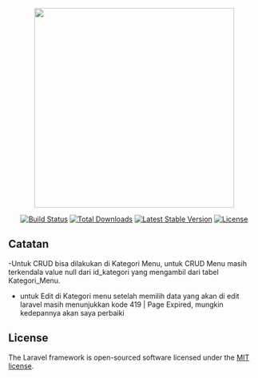 <p align="center"><img src="https://res.cloudinary.com/dtfbvvkyp/image/upload/v1566331377/laravel-logolockup-cmyk-red.svg" width="400"></p>

<p align="center">
<a href="https://travis-ci.org/laravel/framework"><img src="https://travis-ci.org/laravel/framework.svg" alt="Build Status"></a>
<a href="https://packagist.org/packages/laravel/framework"><img src="https://poser.pugx.org/laravel/framework/d/total.svg" alt="Total Downloads"></a>
<a href="https://packagist.org/packages/laravel/framework"><img src="https://poser.pugx.org/laravel/framework/v/stable.svg" alt="Latest Stable Version"></a>
<a href="https://packagist.org/packages/laravel/framework"><img src="https://poser.pugx.org/laravel/framework/license.svg" alt="License"></a>
</p>

## Catatan

 -Untuk CRUD bisa dilakukan di Kategori Menu, untuk CRUD Menu masih terkendala value null dari id_kategori yang mengambil dari tabel    Kategori_Menu. 

- untuk Edit di Kategori menu setelah memilih data yang akan di edit laravel masih menunjukkan kode 419 | Page Expired, mungkin kedepannya akan saya perbaiki


## License

The Laravel framework is open-sourced software licensed under the [MIT license](https://opensource.org/licenses/MIT).
